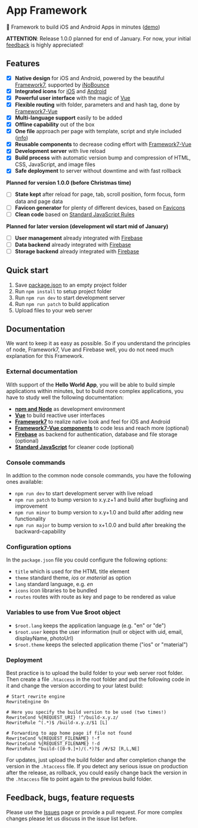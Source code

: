 # App Framework
:iphone: Framework to build iOS and Android Apps in minutes ([demo](http://app-framework.scriptpilot.de/))

**ATTENTION**: Release 1.0.0 planned for end of January. For now, your initial [feedback](https://github.com/scriptPilot/app-framework/issues/1) is highly appreciated!

## Features
- [x] **Native design** for iOS and Android, powered by the beautiful [Framework7](http://framework7.io/), supported by [iNoBounce](https://github.com/lazd/iNoBounce)
- [x] **Integrated icons** for [iOS](https://github.com/nolimits4web/Framework7-Icons) and [Android](https://material.io/icons/) 
- [x] **Powerful user interface** with the magic of [Vue](https://vuejs.org/)
- [x] **Flexible routing** with folder, parameters and and hash tag, done by [Framework7-Vue](https://github.com/nolimits4web/Framework7-Vue)
- [x] **Multi-language support** easily to be added
- [x] **Offline capability** out of the box
- [x] **One file** approach per page with template, script and style included ([info](https://vuejs.org/v2/guide/single-file-components.html))
- [x] **Reusable components** to decrease coding effort with [Framework7-Vue](https://github.com/nolimits4web/Framework7-Vue)
- [x] **Development server** with live reload
- [x] **Build process** with automatic version bump and compression of HTML, CSS, JavaScript, and image files
- [x] **Safe deployment** to server without downtime and with fast rollback

**Planned for version 1.0.0 (before Christmas time)**
- [ ] **State kept** after reload for page, tab, scroll position, form focus, form data and page data
- [ ] **Favicon generator** for plenty of different devices, based on [Favicons](https://github.com/haydenbleasel/favicons) 
- [ ] **Clean code** based on [Standard JavaScript Rules](http://standardjs.com/)

**Planned for later version (development wil start mid of January)**
- [ ] **User management** already integrated with [Firebase](https://firebase.google.com/)
- [ ] **Data backend** already integrated with [Firebase](https://firebase.google.com/)
- [ ] **Storage backend** already integrated with [Firebase](https://firebase.google.com/)

## Quick start
1. Save [package.json](https://raw.githubusercontent.com/scriptPilot/app-framework/master/hello-world-app/package.json) to an empty project folder
2. Run `npm install` to setup project folder
3. Run `npm run dev` to start development server
4. Run `npm run patch` to build application
5. Upload files to your web server

## Documentation
We want to keep it as easy as possible. So if you understand the principles of node, Framework7, Vue and Firebase well, you do not need much explanation for this Framework.

### External documentation
With support of the **Hello World App**, you will be able to build simple applications within minutes, but to build more complex applications, you have to study well the following documentation:
- **[npm and Node](https://docs.npmjs.com/getting-started/what-is-npm)** as development environment
- **[Vue](https://vuejs.org/)** to build reactive user interfaces
- **[Framework7](http://framework7.io/)** to realize native look and feel for iOS and Android
- **[Framework7-Vue components](https://github.com/nolimits4web/Framework7-Vue)** to code less and reach more (optional)
- **[Firebase](https://firebase.google.com/docs/web/setup)** as backend for authentication, database and file storage (optional)
- **[Standard JavaScript](http://standardjs.com/rules.html)** for cleaner code (optional)

### Console commands
In addtion to the common node console commands, you have the following ones available:
* `npm run dev` to start development server with live reload
* `npm run patch` to bump version to x.y.z+1 and build after bugfixing and improvement
* `npm run minor` to bump version to x.y+1.0 and build after adding new functionality
* `npm run major` to bump version to x+1.0.0 and build after breaking the backward-capability

### Configuration options
In the `package.json` file you could configure the following options:
* `title` which is used for the HTML title element
* `theme` standard theme, *ios* or *material* as option
* `lang` standard language, e.g. *en*
* `icons` icon libraries to be bundled
* `routes` routes with route as key and page to be rendered as value

### Variables to use from Vue $root object
* `$root.lang` keeps the application language (e.g. "en" or "de")
* `$root.user` keeps the user information (null or object with uid, email, displayName, photoUrl)
* `$root.theme` keeps the selected application theme ("ios" or "material")

### Deployment
Best practice is to upload the build folder to your web server root folder. Then create a file `.htaccess` in the root folder and put the following code in it and change the version according to your latest build:

  ```
  # Start rewrite engine
  RewriteEngine On

  # Here you specify the build version to be used (two times!)
  RewriteCond %{REQUEST_URI} !^/build-x.y.z/
  RewriteRule ^(.*)$ /build-x.y.z/$1 [L]

  # Forwarding to app home page if file not found
  RewriteCond %{REQUEST_FILENAME} !-f
  RewriteCond %{REQUEST_FILENAME} !-d
  RewriteRule ^build-([0-9.]+)/(.*)?$ /#/$2 [R,L,NE] 
  ```
For updates, just upload the build folder and after completion change the version in the `.htaccess` file. If you detect any serious issue on production after the release, as rollback, you could easily change back the version in the `.htaccess` file to point again to the previous build folder.

## Feedback, bugs, feature requests
Please use the [Issues](https://github.com/scriptPilot/app-framework/issues) page or provide a pull request. For more complex changes please let us discuss in the issue list before.
